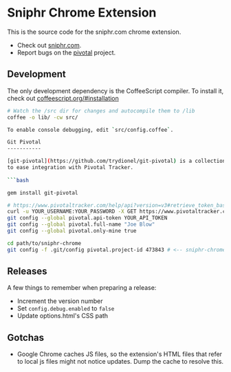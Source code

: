 Sniphr Chrome Extension
=======================

This is the source code for the sniphr.com chrome extension.

* Check out [sniphr.com](http://sniphr.com).
* Report bugs on the [pivotal](https://www.pivotaltracker.com/projects/473843) project.

Development
-----------

The only development dependency is the CoffeeScript compiler. To install it, 
check out [coffeescript.org/#installation](http://coffeescript.org/#installation)

```bash
# Watch the /src dir for changes and autocompile them to /lib
coffee -o lib/ -cw src/

To enable console debugging, edit `src/config.coffee`.

Git Pivotal
-----------

[git-pivotal](https://github.com/trydionel/git-pivotal) is a collection of git utilities 
to ease integration with Pivotal Tracker.
  
```bash

gem install git-pivotal

# https://www.pivotaltracker.com/help/api?version=v3#retrieve_token_basic_auth
curl -u YOUR_USERNAME:YOUR_PASSWORD -X GET https://www.pivotaltracker.com/services/v3/tokens/active
git config --global pivotal.api-token YOUR_API_TOKEN
git config --global pivotal.full-name "Joe Blow"
git config --global pivotal.only-mine true

cd path/to/sniphr-chrome
git config -f .git/config pivotal.project-id 473843 # <-- sniphr-chrome project id
```

Releases
--------

A few things to remember when preparing a release:

* Increment the version number
* Set `config.debug.enabled` to `false`
* Update options.html's CSS path

Gotchas
-------

* Google Chrome caches JS files, so the extension's HTML files that refer to 
	local js files might not notice updates. Dump the cache to resolve this.